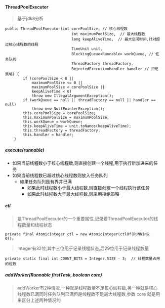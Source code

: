 #### ThreadPoolExecutor 

> 基于jdk8分析 

```
public ThreadPoolExecutor(int corePoolSize, // 核心线程数
                              int maximumPoolSize,  // 最大线程数
                              long keepAliveTime,  // 最大空闲时间,针对超过核心线程数的线程
                              TimeUnit unit,
                              BlockingQueue<Runnable> workQueue, // 任务队列
                              ThreadFactory threadFactory,
                              RejectedExecutionHandler handler // 拒绝策略) {
        if (corePoolSize < 0 ||
            maximumPoolSize <= 0 ||
            maximumPoolSize < corePoolSize ||
            keepAliveTime < 0)
            throw new IllegalArgumentException();
        if (workQueue == null || threadFactory == null || handler == null)
            throw new NullPointerException();
        this.corePoolSize = corePoolSize;
        this.maximumPoolSize = maximumPoolSize;
        this.workQueue = workQueue;
        this.keepAliveTime = unit.toNanos(keepAliveTime);
        this.threadFactory = threadFactory;
        this.handler = handler;
    }
```

##### execute(runnable)

* 如果当前线程数小于核心线程数,则直接创建一个线程,用于执行新加进来的任务 
* 如果当前线程数已超过核心线程数则放入任务队列
  * 如果任务队列是有界并已满 
    * 如果此时线程数小于最大线程数,则直接创建一个线程执行该任务
    * 如果此时线程数大于最大线程数,则采用拒绝策略 

##### ctl

> 是ThreadPoolExecutor的一个重要属性,记录着ThreadPoolExecutor的线程数量和线程状态 

```
private final AtomicInteger ctl = new AtomicInteger(ctlOf(RUNNING, 0));
```

> Integer有32位,其中三位用于记录线程状态,后29位用于记录线程数量

```
private static final int COUNT_BITS = Integer.SIZE - 3;  // 线程数量占用的位数
```

##### addWorker(Runnable firstTask, boolean core)

> addWorker有2种情况,一种就是线程数量不足核心线程数,另一种就是核心线程数已满同时任务队列已满但是线程数不足最大线程数,参数 core 就是用来区分上述两种情况的 